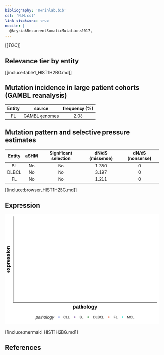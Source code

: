 ```yaml
---
bibliography: 'morinlab.bib'
csl: 'NLM.csl'
link-citations: true
nocite: |
  @krysiakRecurrentSomaticMutations2017, 
---
```

[[_TOC_]]


## Relevance tier by entity

[[include:table1_HIST1H2BG.md]]

## Mutation incidence in large patient cohorts (GAMBL reanalysis)

|Entity|source       |frequency (%)|
|:------:|:-------------:|:-------------:|
|FL    |GAMBL genomes|2.08         |

## Mutation pattern and selective pressure estimates

|Entity|aSHM|Significant selection|dN/dS (missense)|dN/dS (nonsense)|
|:------:|:----:|:---------------------:|:----------------:|:----------------:|
|BL    |No  |No                   |1.350           |0               |
|DLBCL |No  |No                   |3.197           |0               |
|FL    |No  |No                   |1.211           |0               |



[[include:browser_HIST1H2BG.md]]

## Expression
![](images/gene_expression/HIST1H2BG_by_pathology.svg)
<!-- ORIGIN: krysiakRecurrentSomaticMutations2017b -->
<!-- FL: krysiakRecurrentSomaticMutations2017b -->

[[include:mermaid_HIST1H2BG.md]]

## References
